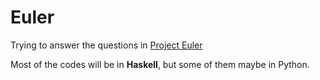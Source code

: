 # Euler

Trying to answer the questions in [Project Euler](https://projecteuler.net)

Most of the codes will be in __Haskell__, but some of them maybe in Python.
